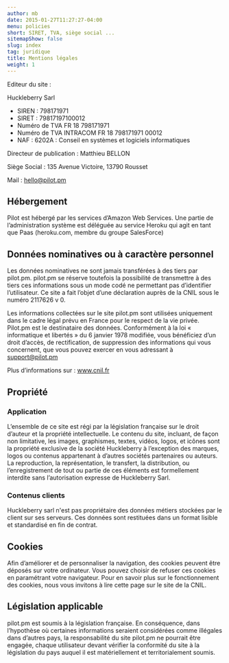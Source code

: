 ```yaml
---
author: mb
date: 2015-01-27T11:27:27-04:00
menu: policies
short: SIRET, TVA, siège social ...
sitemapShow: false
slug: index
tag: juridique
title: Mentions légales
weight: 1
---
```


Editeur du site :

Huckleberry Sarl

-   SIREN : 798171971
-   SIRET : 79817197100012
-   Numéro de TVA FR 18 798171971
-   Numéro de TVA INTRACOM FR 18 798171971 00012
-   NAF : 6202A : Conseil en systèmes et logiciels informatiques

Directeur de publication : Matthieu BELLON

Siège Social : 135 Avenue Victoire, 13790 Rousset

Mail : hello@pilot.pm

## Hébergement

Pilot est hébergé par les services d’Amazon Web Services. Une partie de l’administration système est déléguée au service Heroku qui agit en tant que Paas (heroku.com, membre du groupe SalesForce)

## Données nominatives ou à caractère personnel

Les données nominatives ne sont jamais transférées à des tiers par pilot.pm. pilot.pm se réserve toutefois la possibilité de transmettre à des tiers ces informations sous un mode codé ne permettant pas d’identifier l’utilisateur.
Ce site a fait l’objet d’une déclaration auprès de la CNIL sous le numéro 2117626 v 0.

Les informations collectées sur le site pilot.pm sont utilisées uniquement dans le cadre légal prévu en France pour le respect de la vie privée. Pilot.pm est le destinataire des données. Conformément à la loi « informatique et libertés » du 6 janvier 1978 modifiée, vous bénéficiez d’un droit d’accès, de rectification, de suppression des informations qui vous concernent, que vous pouvez exercer en vous adressant à support@pilot.pm

Plus d’informations sur : www.cnil.fr

## Propriété

### Application

L’ensemble de ce site est régi par la législation française sur le droit d’auteur et la propriété intellectuelle. Le contenu du site, incluant, de façon non limitative, les images, graphismes, textes, vidéos, logos, et icônes sont la propriété exclusive de la société Huckleberry à l’exception des marques, logos ou contenus appartenant à d’autres sociétés partenaires ou auteurs.
La reproduction, la représentation, le transfert, la distribution, ou l’enregistrement de tout ou partie de ces éléments est formellement interdite sans l’autorisation expresse de Huckleberry Sarl.

### Contenus clients

Huckleberry sarl n'est pas propriétaire des données métiers stockées par le client sur ses serveurs. Ces données sont restituées dans un format lisible et standardisé en fin de contrat.

## Cookies

Afin d’améliorer et de personnaliser la navigation, des cookies peuvent être déposés sur votre ordinateur. Vous pouvez choisir de refuser ces cookies en paramétrant votre navigateur. Pour en savoir plus sur le fonctionnement des cookies, nous vous invitons à lire cette page sur le site de la CNIL.

## Législation applicable

pilot.pm est soumis à la législation française. En conséquence, dans l’hypothèse où certaines informations seraient considérées comme illégales dans d’autres pays, la responsabilité du site pilot.pm ne pourrait être engagée, chaque utilisateur devant vérifier la conformité du site à la législation du pays auquel il est matériellement et territorialement soumis.
